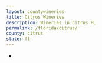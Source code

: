 ```yaml
---
layout: countywineries
title: Citrus Wineries
description: Wineries in Citrus FL
permalink: /florida/citrus/
county: citrus
state: fl
---
```

-
